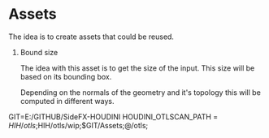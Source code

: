 # Assets

The idea is to create assets that could be reused.

1. Bound size
	
	The idea with this asset is to get the size of the input. This size will be based on its bounding box.
	
	Depending on the normals of the geometry and it's topology this will be computed in different ways.



GIT=E:/GITHUB/SideFX-HOUDINI
HOUDINI_OTLSCAN_PATH = $HIH/otls;$HIH/otls/wip;$GIT/Assets;@/otls;
